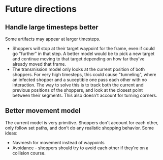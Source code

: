 # Future directions

## Handle large timesteps better
Some artifacts may appear at larger timesteps.
* Shoppers will stop at their target waypoint for the frame, even if could go "further" in that step. A better model would be to pick a new target and continue moving to that target depending on how far they've already moved that frame.
* The transmission model only looks at the current position of both shoppers. For very high timesteps, this could cause "tunneling", where an infected shopper and a suceptible one pass each other with no interaction. The way to solve this is to track both the current and previous positions of the shoppers, and look at the closest point between their segments. This also doesn't account for turning corners.

## Better movement model
The current model is very primitive. Shoppers don't account for each other, only follow set paths, and don't do any realistic shopping behavior. Some ideas:
* Navmesh for movement instead of waypoints
* Avoidance - shoppers should try to avoid each other if they're on a collision course.

